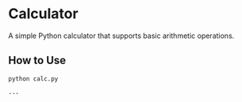 # Calculator

A simple Python calculator that supports basic arithmetic operations.

## How to Use

```bash
python calc.py

---